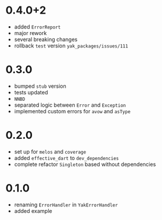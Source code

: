 # 0.4.0+2
- added `ErrorReport`
- major rework
- several breaking changes
- rollback `test` version `yak_packages/issues/111`

# 0.3.0
- bumped `stub` version
- tests updated
- `NNBD` 
- separated logic between `Error` and `Exception`
- implemented custom errors for `avow` and `asType`
 
# 0.2.0
- set up for `melos` and `coverage`
- added `effective_dart` to `dev_dependencies`
- complete refactor `Singleton` based without dependencies

# 0.1.0
- renaming `ErrorHandler` in `YakErrorHandler`
- added example